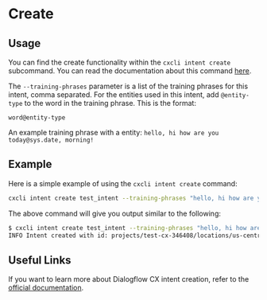 # Create


## Usage

You can find the create functionality within the `cxcli intent create` subcommand. You can read the documentation about this command [here](/cmd/cxcli_intent_create).


The `--training-phrases` parameter is a list of the training phrases for this intent, comma separated. For the entities used in this intent, add `@entity-type` to the word in the training phrase. This is the format:

```
word@entity-type
```

An example training phrase with a entity: `hello, hi how are you today@sys.date, morning!`

## Example

Here is a simple example of using the `cxcli intent create` command:

```sh
cxcli intent create test_intent --training-phrases "hello, hi how are you today@sys.date, morning"  --agent-name test-agent --project-id test-cx-346408 --location-id us-central1
```

The above command will give you output similar to the following:

```sh
$ cxcli intent create test_intent --training-phrases "hello, hi how are you today@sys.date, morning"  --agent-name test-agent --project-id test-cx-346408 --location-id us-central1
INFO Intent created with id: projects/test-cx-346408/locations/us-central1/agents/40278ea0-c0fc-4d9a-a4d4-caa68d86295f/intents/a7870357-e942-43dd-99d2-4de8c81a3c09
```

## Useful Links

If you want to learn more about Dialogflow CX intent creation, refer to the [official documentation](https://cloud.google.com/dialogflow/cx/docs/concept/intent).
